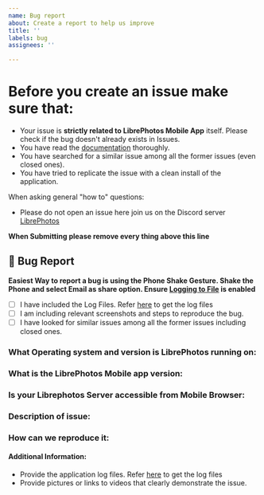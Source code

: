 ```yaml
---
name: Bug report
about: Create a report to help us improve
title: ''
labels: bug
assignees: ''

---
```


# Before you create an issue make sure that:
- Your issue is **strictly related to LibrePhotos Mobile App** itself. Please check if the bug doesn't already exists in Issues.
- You have read the [documentation](https://github.com/akshay9/librephotos-mobile/README.md) thoroughly.
- You have searched for a similar issue among all the former issues (even closed ones).
- You have tried to replicate the issue with a clean install of the application.


When asking general "how to" questions:
- Please do not open an issue here join us on the Discord server [LibrePhotos](https://discord.gg/xwRvtSDGWb)

**When Submitting please remove every thing above this line**

## 🐛 Bug Report

**Easiest Way to report a bug is using the Phone Shake Gesture. Shake the Phone and select Email as share option. Ensure [Logging to File](https://github.com/akshay9/librephotos-mobile/README.md#enable-file-logging) is enabled**

* [ ] I have included the Log Files. Refer [here]([documentation](https://github.com/akshay9/librephotos-mobile/README.md#enable-file-logging)) to get the log files
* [ ] I am including relevant screenshots and steps to reproduce the bug.
* [ ] I have looked for similar issues among all the former issues including closed ones.

### What Operating system and version is LibrePhotos running on:


### What is the LibrePhotos Mobile app version:


### Is your Librephotos Server accessible from Mobile Browser:


### Description of issue:


### How can we reproduce it:


#### Additional Information:

* Provide the application log files. Refer [here]([documentation](https://github.com/akshay9/librephotos-mobile/README.md#enable-file-logging)) to get the log files
* Provide pictures or links to videos that clearly demonstrate the issue.
